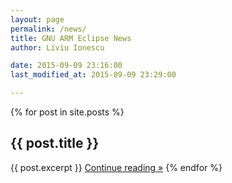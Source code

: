 ```yaml
---
layout: page
permalink: /news/
title: GNU ARM Eclipse News
author: Liviu Ionescu

date: 2015-09-09 23:16:00
last_modified_at: 2015-09-09 23:29:00

---
```


{% for post in site.posts %}
## {{ post.title }}

{{ post.excerpt }}
<a class="post-smaller" href="{{ post.url }}">Continue reading »</a>
{% endfor %}
